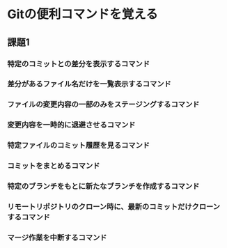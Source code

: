 # Gitの便利コマンドを覚える

## 課題1

### 特定のコミットとの差分を表示するコマンド

### 差分があるファイル名だけを一覧表示するコマンド

### ファイルの変更内容の一部のみをステージングするコマンド

### 変更内容を一時的に退避させるコマンド

### 特定ファイルのコミット履歴を見るコマンド

### コミットをまとめるコマンド

### 特定のブランチをもとに新たなブランチを作成するコマンド

### リモートリポジトリのクローン時に、最新のコミットだけクローンするコマンド

### マージ作業を中断するコマンド

